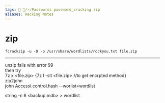 ```yaml
---
tags: 🔻 🔻/🃏/Passwords password_cracking zip
aliases: Hacking Notes
---
```

# zip

`fcrackzip -u -D -p /usr/share/wordlists/rockyou.txt file.zip`

    
----------  
  
unzip fails with error 99  
then try  
7z x <file.zip> {7z l -slt <file.zip> //to get encrpted method}  
‬zip2john <filename>  
john Access\\ control.hash --worlist=wordlist  
  
string -n 8 <backup.mdb> > wordlist